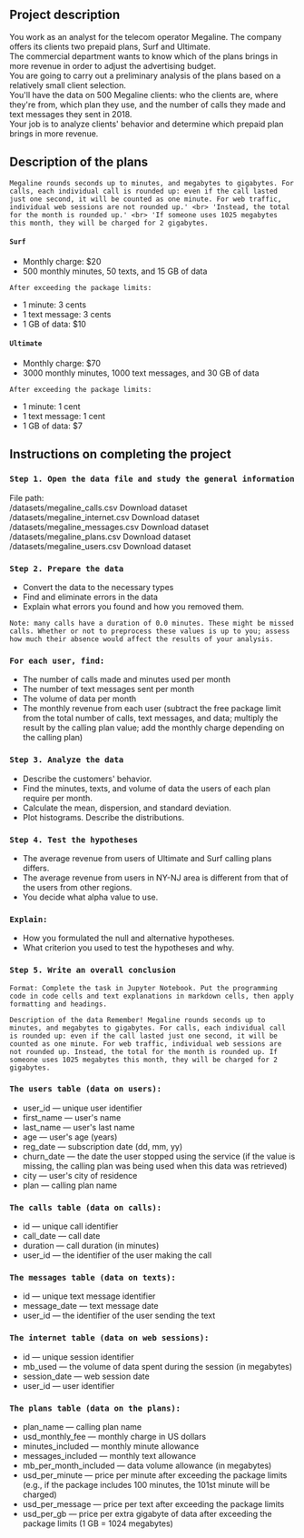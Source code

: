 ## Project description

You work as an analyst for the telecom operator Megaline. The company offers its clients two prepaid plans, Surf and Ultimate.<br>
The commercial department wants to know which of the plans brings in more revenue in order to adjust the advertising budget.<br>
You are going to carry out a preliminary analysis of the plans based on a relatively small client selection.<br>
You'll have the data on 500 Megaline clients: who the clients are, where they're from, which plan they use, and the number of calls they made and text messages they sent in 2018.<br>
Your job is to analyze clients' behavior and determine which prepaid plan brings in more revenue.


## Description of the plans

`Megaline rounds seconds up to minutes, and megabytes to gigabytes. For calls, each individual call is rounded up: even if the call lasted just one second,
it will be counted as one minute. For web traffic, individual web sessions are not rounded up.' <br> 'Instead, the total for the month is rounded up.' <br>
'If someone uses 1025 megabytes this month, they will be charged for 2 gigabytes.`

#### `Surf` <br>

* Monthly charge: $20<br>
* 500 monthly minutes, 50 texts, and 15 GB of data<br>

`After exceeding the package limits:`<br>
* 1 minute: 3 cents<br>
* 1 text message: 3 cents<br>
* 1 GB of data: $10<br>

#### `Ultimate`
* Monthly charge: $70<br>
* 3000 monthly minutes, 1000 text messages, and 30 GB of data<br>

`After exceeding the package limits:`<br>
* 1 minute: 1 cent<br>
* 1 text message: 1 cent<br>
* 1 GB of data: $7<br>

## Instructions on completing the project


### `Step 1. Open the data file and study the general information`

File path:<br>
/datasets/megaline_calls.csv Download dataset<br>
/datasets/megaline_internet.csv Download dataset<br>
/datasets/megaline_messages.csv Download dataset<br>
/datasets/megaline_plans.csv Download dataset<br>
/datasets/megaline_users.csv Download dataset<br>

### `Step 2. Prepare the data`

* Convert the data to the necessary types<br>
* Find and eliminate errors in the data<br>
* Explain what errors you found and how you removed them.<br>

`Note: many calls have a duration of 0.0 minutes. These might be missed calls. Whether or not to preprocess these values is up to you; assess how much their absence would affect the results of your analysis.`

### `For each user, find:`

* The number of calls made and minutes used per month
* The number of text messages sent per month
* The volume of data per month
* The monthly revenue from each user (subtract the free package limit from the total number of calls, text messages, and data; multiply the result by the calling plan value; add the monthly charge depending on the calling plan)

### `Step 3. Analyze the data`

* Describe the customers' behavior.<br>
* Find the minutes, texts, and volume of data the users of each plan require per month.<br>
* Calculate the mean, dispersion, and standard deviation.<br>
* Plot histograms. Describe the distributions.

### `Step 4. Test the hypotheses`

* The average revenue from users of Ultimate and Surf calling plans differs.<br>
* The average revenue from users in NY-NJ area is different from that of the users from other regions.<br>
* You decide what alpha value to use.

### `Explain:`

* How you formulated the null and alternative hypotheses.
* What criterion you used to test the hypotheses and why.

### `Step 5. Write an overall conclusion`

`Format: Complete the task in Jupyter Notebook. Put the programming code in code cells and text explanations in markdown cells, then apply formatting and headings.`<br>

`Description of the data
Remember! Megaline rounds seconds up to minutes, and megabytes to gigabytes. For calls, each individual call is rounded up: even if the call lasted just one second, it will be counted as one minute. For web traffic, individual web sessions are not rounded up. Instead, the total for the month is rounded up. If someone uses 1025 megabytes this month, they will be charged for 2 gigabytes.`


### `The users table (data on users):`

* user_id — unique user identifier<br>
* first_name — user's name<br>
* last_name — user's last name<br>
* age — user's age (years)<br>
* reg_date — subscription date (dd, mm, yy)<br>
* churn_date — the date the user stopped using the service (if the value is missing, the calling plan was being used when this data was retrieved)<br>
* city — user's city of residence<br>
* plan — calling plan name<br>

### `The calls table (data on calls):`

* id — unique call identifier<br>
* call_date — call date<br>
* duration — call duration (in minutes)<br>
* user_id — the identifier of the user making the call<br>

### `The messages table (data on texts):`

* id — unique text message identifier<br>
* message_date — text message date<br>
* user_id — the identifier of the user sending the text<br>

### `The internet table (data on web sessions):`

* id — unique session identifier<br>
* mb_used — the volume of data spent during the session (in megabytes)<br>
* session_date — web session date<br>
* user_id — user identifier<br>

### `The plans table (data on the plans):`

* plan_name — calling plan name<br>
* usd_monthly_fee — monthly charge in US dollars<br>
* minutes_included — monthly minute allowance<br>
* messages_included — monthly text allowance<br>
* mb_per_month_included — data volume allowance (in megabytes)<br>
* usd_per_minute — price per minute after exceeding the package limits (e.g., if the package includes 100 minutes, the 101st minute will be charged)<br>
* usd_per_message — price per text after exceeding the package limits<br>
* usd_per_gb — price per extra gigabyte of data after exceeding the package limits (1 GB = 1024 megabytes)
